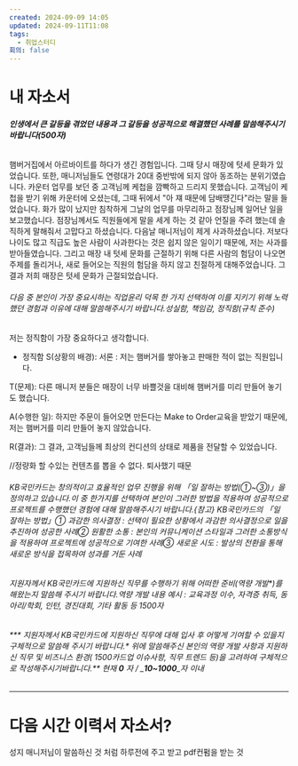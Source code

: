 ```yaml
---
created: 2024-09-09 14:05
updated: 2024-09-11T11:08
tags:
  - 취업스터디
회의: false
---
```

# 내 자소서
###### **인생에서 큰 갈등을 겪었던 내용과 그 갈등을 성공적으로 해결했던 사례를 말씀해주시기 바랍니다(500자)**

햄버거집에서 아르바이트를 하다가 생긴 경험입니다. 그때 당시 매장에 텃세 문화가 있었습니다. 또한, 매니저님들도 연령대가 20대 중반밖에 되지 않아 동조하는 분위기였습니다. 카운터 업무를 보던 중 고객님께 케첩을 깜빡하고 드리지 못했습니다. 고객님이 케첩을 받기 위해 카운터에 오셨는데, 그때 뒤에서 "아 쟤 때문에 담배땡긴다"라는 말을 들었습니다. 화가 많이 났지만 침착하게 그날의 업무를 마무리하고 점장님께 일어난 일을 보고했습니다. 점장님께서도 직원들에게 말을 세게 하는 것 같아 언질을 주려 했는데 솔직하게 말해줘서 고맙다고 하셨습니다. 다음날 매니저님이 제게 사과하셨습니다. 저보다 나이도 많고 직급도 높은 사람이 사과한다는 것은 쉽지 않은 일이기 때문에, 저는 사과를 받아들였습니다. 그리고 매장 내 텃세 문화를 근절하기 위해 다른 사람의 험담이 나오면 주제를 돌리거나, 새로 들어오는 직원의 험담을 하지 않고 친절하게 대해주었습니다. 그 결과 저희 매장은 텃세 문화가 근절되었습니다.


###### 다음 중 본인이 가장 중요시하는 직업윤리 덕목 한 가지 선택하여 이를 지키기 위해 노력했던 경험과 이유에 대해 말씀해주시기 바랍니다.성실함, 책임감, 정직함(규칙 준수)
저는 정직함이 가장 중요하다고 생각합니다. 


- 정직함
S(상황의 배경): 서론 : 
저는 햄버거를 쌓아놓고 판매한 적이 없는 직원입니다.

T(문제):
다른 매니저 분들은 매장이 너무 바쁠것을 대비해 햄버거를 미리 만들어 놓기도 했습니다. 

A(수행한 일):
하지만 주문이 들어오면 만든다는 Make to Order교육을 받았기 때문에, 저는 햄버거를 미리 만들어 놓지 않았습니다. 

R(결과):
그 결과, 고객님들께 최상의 컨디션의 상태로 제품을 전달할 수 있었습니다. 


//정량화 할 수있는 컨텐츠를 뽑을 수 없다. 퇴사했기 때문



###### KB국민카드는 창의적이고 효율적인 업무 진행을 위해 「일 잘하는 방법(①~③)」을 정의하고 있습니다.이 중 한가지를 선택하여 본인이 그러한 방법을 적용하여 성공적으로 프로젝트를 수행했던 경험에 대해 말씀해주시기 바랍니다.{참고} KB국민카드의 「일 잘하는 방법」① 과감한 의사결정 : 선택이 필요한 상황에서 과감한 의사결정으로 일을 추진하여 성공한 사례② 원활한 소통 : 본인의 커뮤니케이션 스타일과 그러한 소통방식을 적용하여 프로젝트에 성공적으로 기여한 사례③ 새로운 시도 : 발상의 전환을 통해 새로운 방식을 접목하여 성과를 거둔 사례

###### 지원자께서 KB국민카드에 지원하신 직무를 수행하기 위해 어떠한 준비(역량 개발*)를 해왔는지 말씀해 주시기 바랍니다.역량 개발 내용 예시 : 교육과정 이수, 자격증 취득, 동아리/학회, 인턴, 경진대회, 기타 활동 등 1500자

###### *** 지원자께서 KB국민카드에 지원하신 직무에 대해 입사 후 어떻게 기여할 수 있을지 구체적으로 말씀해 주시기 바랍니다.* 위에 말씀해주신 본인의 역량 개발 사항과 지원하신 직무 및 비즈니스 환경( 1500카드업 이슈사항, 직무 트렌드 등)을 고려하여 구체적으로 작성해주시기바랍니다.** 현재 _**0**_ 자 / _**10~1000**_자 이내

---
# 다음 시간 이력서 자소서?
성지 매니저님이 말씀하신 것 처럼 하루전에 주고 받고 pdf컨펌을 받는 것